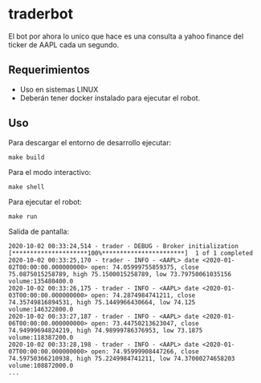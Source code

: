 # traderbot

El bot por ahora lo unico que hace es una consulta a yahoo finance del ticker de AAPL
cada un segundo.

## Requerimientos
- Uso en sistemas LINUX
- Deberán tener docker instalado para ejecutar el robot.

## Uso

Para descargar el entorno de desarrollo ejecutar:

```
make build
```

Para el modo interactivo:

```
make shell
```

Para ejecutar el robot:
```
make run
```
Salida de pantalla:

```
2020-10-02 00:33:24,514 - trader - DEBUG - Broker initialization
[*********************100%***********************]  1 of 1 completed
2020-10-02 00:33:25,170 - trader - INFO - <AAPL> date <2020-01-02T00:00:00.000000000> open: 74.05999755859375, close 75.0875015258789, high 75.1500015258789, low 73.79750061035156 volume:135480400.0
2020-10-02 00:33:26,175 - trader - INFO - <AAPL> date <2020-01-03T00:00:00.000000000> open: 74.2874984741211, close 74.35749816894531, high 75.1449966430664, low 74.125 volume:146322800.0
2020-10-02 00:33:27,187 - trader - INFO - <AAPL> date <2020-01-06T00:00:00.000000000> open: 73.44750213623047, close 74.94999694824219, high 74.98999786376953, low 73.1875 volume:118387200.0
2020-10-02 00:33:28,198 - trader - INFO - <AAPL> date <2020-01-07T00:00:00.000000000> open: 74.95999908447266, close 74.59750366210938, high 75.2249984741211, low 74.37000274658203 volume:108872000.0
...
```
